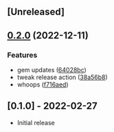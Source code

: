 ## [Unreleased]

## [0.2.0](https://www.github.com/charlotte-ruby/lock/compare/v0.1.0...v0.2.0) (2022-12-11)


### Features

* gem updates ([64028bc](https://www.github.com/charlotte-ruby/lock/commit/64028bcf9a0e6f2ced69a1c3bd6e9142ea048fa4))
* tweak release action ([38a56b8](https://www.github.com/charlotte-ruby/lock/commit/38a56b817ae3c4349c527c7f5d201764d3b12380))
* whoops ([f716aed](https://www.github.com/charlotte-ruby/lock/commit/f716aedcca66fad1f4202d21b4137d90840d43ca))

## [0.1.0] - 2022-02-27

- Initial release
